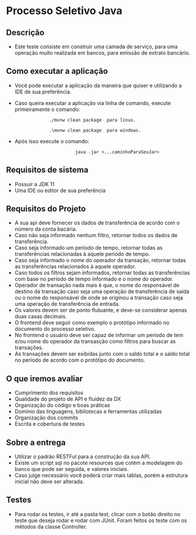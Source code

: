 # Processo Seletivo Java

## Descrição 

- Este teste consiste em construir uma camada de serviço, para uma operação muito realizada em bancos, para emissão de extrato bancário.


## Como executar a aplicação 

- Você pode executar a aplicação da maneira que quiser e utilizando a IDE de sua preferência. 
- Caso queira executar a aplicação via linha de comando, execute primeiramente o comando:

                   ./mvnw clean package  para linux.

                   .\mvnw clean package  para windows.
- Após isso execute o comando: 

                             java -jar <...caminhoParaSeuJar>

## Requisitos de sistema

- Possuir a JDK 11 
- Uma IDE ou editor de sua preferência

## Requisitos do Projeto

- A sua api deve fornecer os dados de transferência de acordo com o número da conta bacária.
- Caso não seja informado nenhum filtro, retornar  todos os dados de transferência.
- Caso seja informado um período de tempo, retornar todas as transferências relacionadas à aquele período de tempo.
- Caso seja informado o nome do operador da transação, retornar todas as transferências relacionados à aquele operador.
- Caso todos os filtros sejam informados, retornar todas as transferências com base no período de tempo informado e o nome do operador.
- Operador de transação nada mais é que, o nome do responsável de destino da transação caso seja uma operação de transferência de saida ou o nome do responsável de onde se originou a transação caso seja uma operação de transferência de entrada.
- Os valores devem ser de ponto flutuante, e deve-se considerar apenas duas casas decimais.
- O frontend deve seguir como exemplo o protótipo informado no documento do processo seletivo.
- No frontend o usuário deve ser capaz de informar um período de tem e/ou nome do operador da transasção como filtros para buscar as transações.
- As transações devem ser exibidas junto com o saldo total e o saldo total no período de acordo com o protótipo do documento.

## O que iremos avaliar
- Cumprimento dos requisitos
- Qualidade do projeto de API e fluidez da DX
- Organização do código e boas práticas
- Domínio das linguagens, bibliotecas e ferramentas utilizadas
- Organização dos commits
- Escrita e cobertura de testes

## Sobre a entrega
- Utilizar o padrão RESTFul para a construção da sua API.
- Existe um script sql no pacote resources que cotém a modelagem do banco que pode ser seguida, e valores iniciais.
- Caso julge necessário você poderá criar mais tablas, porém a estrutura inicial não deve ser alterada.

## Testes
- Para rodar os testes, ir até a pasta test, clicar com o botão direito no teste que deseja rodar e rodar com JUnit. Foram feitos os teste com os métodos da classe Controller.
